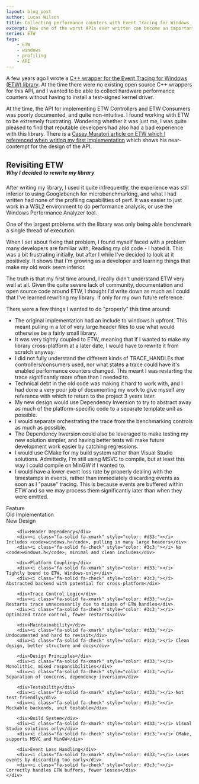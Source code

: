 ```yaml
---
layout: blog_post
author: Lucas Wilson
title: Collecting performance counters with Event Tracing for Windows (ETW)
excerpt: How one of the worst APIs ever written can become an important tool in your toolkit.
series: ETW
tags: 
    - ETW
    - windows
    - profiling
    - API
---
```


A few years ago I wrote a [C++ wrapper for the Event Tracing for Windows (ETW) library](https://github.com/LucasWilsonGit/CPUBench). At the time there were no existing open source C++ wrappers for this API, and I wanted to be able to collect hardware performance counters without having to install a test-signed kernel driver.

At the time, the API for implementing ETW Controllers and ETW Consumers was poorly documented, and quite non-intuitive. I found working with ETW to be extremely frustrating. Wondering whether it was just me, I was quite pleased to find that reputable developers had also had a bad experience with this library. There is a [Casey Muratori article on ETW which I referenced when writing my first implementation](https://caseymuratori.com/blog_0025) which shows his near-contempt for the design of the API. 

<div class="blog-section-header"> 
    <h2 style="margin-bottom: 0;"> Revisiting ETW </h2>
    <h5 style="margin-top: 0;"> Why I decided to rewrite my library </h5>
</div>

After writing my library, I used it quite infrequently, the experience was still inferior to using Googlebench for microbenchmarking, and what I had written had none of the profiling capabilities of perf. It was easier to just work in a WSL2 environment to do performance analysis, or use the Windows Performance Analyzer tool. 

One of the largest problems with the library was only being able benchmark a single thread of execution. 

When I set about fixing that problem, I found myself faced with a problem many developers are familiar with; Reading my old code - I hated it. This was a bit frustrating initially, but after I while I've decided to look at it positively. It shows that I'm growing as a developer and learning things that make my old work seem inferior. 

The truth is that my first time around, I really didn't understand ETW very well at all. Given the quite severe lack of community, documentation and open source code around ETW, I thought I'd write down as much as I could that I've learned rewriting my library. If only for my own future reference. 

There were a few things I wanted to do "properly" this time around: 

- The original implementation had an include to windows.h upfront. This meant pulling in a *lot* of very large header files to use what would otherwise be a fairly small library.
- It was very tightly coupled to ETW, meaning that if I wanted to make my library cross-platform at a later date, I would have to rewrite it from scratch anyway. 
- I did not fully understand the different kinds of TRACE_HANDLEs that controllers/consumers used, nor what states a trace could have it's enabled performance counters changed. This meant I was restarting the trace significantly more often than I needed to.
- Technical debt in the old code was making it hard to work with, and I had done a very poor job of documenting my work to give myself any reference with which to return to the project 3 years later.
- My new design would use Dependency Inversion to try to abstract away as much of the platform-specific code to a separate template unit as possible. 
- I would separate orchestrating the trace from the benchmarking controls as much as possible. 
- The Dependency Inversion could also be leveraged to make testing my new solution simpler, and having better tests will make future development work easier by catching regressions.
- I would use CMake for my build system rather than Visual Studio solutions. Admittedly, I'm still using MSVC to compile, but at least this way I could compile on MinGW if I wanted to.
- I would have a lower event loss rate by properly dealing with the timestamps in events, rather than immediately discarding events as soon as I "pause" tracing. This is because events are buffered within ETW and so we may process them significantly later than when they were emitted.

<div class="table-wrapper">
    <div class="comparison-grid">
        <div class="header">Feature</div>
        <div class="header">Old Implementation</div>
        <div class="header">New Design</div>

        <div>Header Dependency</div>
        <div><i class="fa-solid fa-xmark" style="color: #d33;"></i> Includes <code>windows.h</code>, pulling in many large headers</div>
        <div><i class="fa-solid fa-check" style="color: #3c3;"></i> No <code>windows.h</code>; minimal and clean includes</div>

        <div>Platform Coupling</div>
        <div><i class="fa-solid fa-xmark" style="color: #d33;"></i> Tightly bound to ETW, Windows-only</div>
        <div><i class="fa-solid fa-check" style="color: #3c3;"></i> Abstracted backend with potential for cross-platform</div>

        <div>Trace Control Logic</div>
        <div><i class="fa-solid fa-xmark" style="color: #d33;"></i> Restarts trace unnecessarily due to misuse of ETW handles</div>
        <div><i class="fa-solid fa-check" style="color: #3c3;"></i> Optimized trace control, fewer restarts</div>

        <div>Maintainability</div>
        <div><i class="fa-solid fa-xmark" style="color: #d33;"></i> Undocumented and hard to revisit</div>
        <div><i class="fa-solid fa-check" style="color: #3c3;"></i> Clean design, better structure and docs</div>

        <div>Design Principles</div>
        <div><i class="fa-solid fa-xmark" style="color: #d33;"></i> Monolithic, mixed responsibilities</div>
        <div><i class="fa-solid fa-check" style="color: #3c3;"></i> Separation of concerns, dependency inversion</div>

        <div>Testability</div>
        <div><i class="fa-solid fa-xmark" style="color: #d33;"></i> Not test-friendly</div>
        <div><i class="fa-solid fa-check" style="color: #3c3;"></i> Mockable backends, unit testable</div>

        <div>Build System</div>
        <div><i class="fa-solid fa-xmark" style="color: #d33;"></i> Visual Studio solutions only</div>
        <div><i class="fa-solid fa-check" style="color: #3c3;"></i> CMake, supports MSVC and MinGW</div>

        <div>Event Loss Handling</div>
        <div><i class="fa-solid fa-xmark" style="color: #d33;"></i> Loses events by discarding too early</div>
        <div><i class="fa-solid fa-check" style="color: #3c3;"></i> Correctly handles ETW buffers, fewer losses</div>
    </div>
</div>
